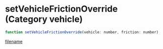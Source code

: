 # setVehicleFrictionOverride (Category vehicle)

```js
function setVehicleFrictionOverride(vehicle: number, friction: number): void
```

[filename](setVehicleFrictionOverride_m.md ':include')